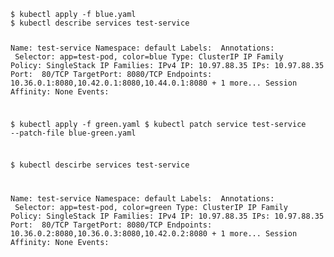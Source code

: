 <code>
$ kubectl apply -f blue.yaml
$ kubectl describe services test-service

 Name:              test-service 
 Namespace:         default 
 Labels:            <none> 
 Annotations:       <none> 
 Selector:          app=test-pod,  color=blue 
 Type:              ClusterIP 
 IP Family Policy:  SingleStack 
 IP Families:       IPv4 
 IP:                10.97.88.35 
 IPs:               10.97.88.35 
 Port:              <unset>  80/TCP 
 TargetPort:        8080/TCP 
 Endpoints:         10.36.0.1:8080,10.42.0.1:8080,10.44.0.1:8080 + 1 more... 
 Session Affinity:  None 
 Events:            <none>

$ kubectl apply -f green.yaml
$ kubectl patch service test-service --patch-file blue-green.yaml

$ kubectl descirbe services test-service

 Name:              test-service 
 Namespace:         default 
 Labels:            <none> 
 Annotations:       <none> 
 Selector:          app=test-pod,  color=green 
 Type:              ClusterIP 
 IP Family Policy:  SingleStack 
 IP Families:       IPv4 
 IP:                10.97.88.35 
 IPs:               10.97.88.35 
 Port:              <unset>  80/TCP 
 TargetPort:        8080/TCP 
 Endpoints:         10.36.0.2:8080,10.36.0.3:8080,10.42.0.2:8080 + 1 more... 
 Session Affinity:  None 
 Events:            <none> 
</code>
